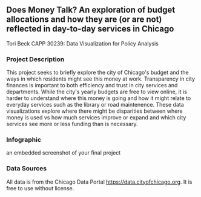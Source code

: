 ## Does Money Talk? An exploration of budget allocations and how they are (or are not) reflected in day-to-day services in Chicago
Tori Beck
CAPP 30239: Data Visualization for Policy Analysis

### Project Description
This project seeks to briefly explore the city of Chicago's budget and the ways in which residents might see this money at work.
Transparency in city finances is important to both efficiency and trust in city services and departments.  While the city's yearly budgets are
free to view online, it is harder to understand where this money is going and how it might relate to everyday services such as the library or road
maintenence.  These data visualizations explore where there might be disparities between where money is used vs how much services improve or expand and which city services see more or less funding than is necessary.  

### Infographic
an embedded screenshot of your final project

### Data Sources
All data is from the Chicago Data Portal https://data.cityofchicago.org.
It is free to use without license.